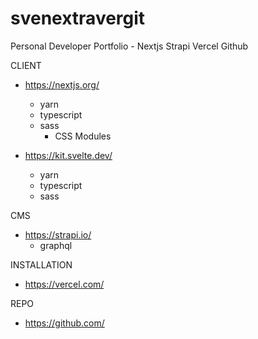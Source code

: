 # svenextravergit
Personal Developer Portfolio - Nextjs Strapi Vercel Github

CLIENT
- https://nextjs.org/
  - yarn
  - typescript
  - sass
    - CSS Modules

- https://kit.svelte.dev/
  - yarn
  - typescript
  - sass

CMS
- https://strapi.io/
  - graphql

INSTALLATION
- https://vercel.com/

REPO
- https://github.com/
